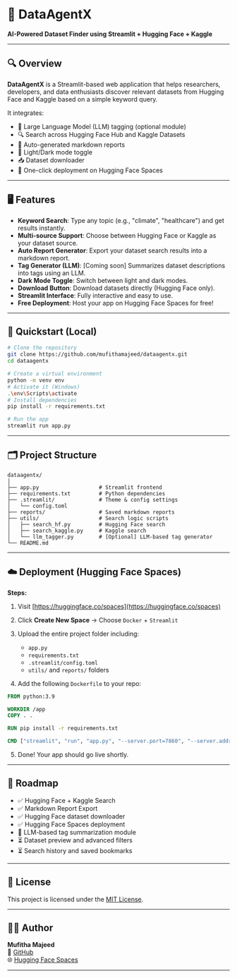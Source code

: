 # 🧠 DataAgentX

**AI-Powered Dataset Finder using Streamlit + Hugging Face + Kaggle**

---

## 🔍 Overview

**DataAgentX** is a Streamlit-based web application that helps researchers, developers, and data enthusiasts discover relevant datasets from Hugging Face and Kaggle based on a simple keyword query.

It integrates:
- 🧠 Large Language Model (LLM) tagging (optional module)
- 🔍 Search across Hugging Face Hub and Kaggle Datasets
- 📄 Auto-generated markdown reports
- 🌙 Light/Dark mode toggle
- 📥 Dataset downloader
- 🚀 One-click deployment on Hugging Face Spaces

---

## 🖥️ Features

- **Keyword Search**: Type any topic (e.g., "climate", "healthcare") and get results instantly.
- **Multi-source Support**: Choose between Hugging Face or Kaggle as your dataset source.
- **Auto Report Generator**: Export your dataset search results into a markdown report.
- **Tag Generator (LLM)**: [Coming soon] Summarizes dataset descriptions into tags using an LLM.
- **Dark Mode Toggle**: Switch between light and dark modes.
- **Download Button**: Download datasets directly (Hugging Face only).
- **Streamlit Interface**: Fully interactive and easy to use.
- **Free Deployment**: Host your app on Hugging Face Spaces for free!

---

## 🚀 Quickstart (Local)

```bash
# Clone the repository
git clone https://github.com/mufithamajeed/dataagentx.git
cd dataagentx

# Create a virtual environment
python -m venv env
# Activate it (Windows)
.\env\Scripts\activate
# Install dependencies
pip install -r requirements.txt

# Run the app
streamlit run app.py
```

---

## 🗂️ Project Structure

```
dataagentx/
│
├── app.py                   # Streamlit frontend
├── requirements.txt         # Python dependencies
├── .streamlit/              # Theme & config settings
│   └── config.toml
├── reports/                 # Saved markdown reports
├── utils/                   # Search logic scripts
│   ├── search_hf.py         # Hugging Face search
│   ├── search_kaggle.py     # Kaggle search
│   └── llm_tagger.py        # [Optional] LLM-based tag generator
└── README.md
```

---

## ☁️ Deployment (Hugging Face Spaces)

**Steps:**

1. Visit [https://huggingface.co/spaces](https://huggingface.co/spaces)  
2. Click **Create New Space** → Choose `Docker` + `Streamlit`  
3. Upload the entire project folder including:
   - `app.py`
   - `requirements.txt`
   - `.streamlit/config.toml`
   - `utils/` and `reports/` folders

4. Add the following `Dockerfile` to your repo:

```dockerfile
FROM python:3.9

WORKDIR /app
COPY . .

RUN pip install -r requirements.txt

CMD ["streamlit", "run", "app.py", "--server.port=7860", "--server.address=0.0.0.0"]
```

5. Done! Your app should go live shortly.

---

## 📌 Roadmap

- ✅ Hugging Face + Kaggle Search
- ✅ Markdown Report Export
- ✅ Hugging Face dataset downloader
- ✅ Hugging Face Spaces deployment
- 🔄 LLM-based tag summarization module
- ⏳ Dataset preview and advanced filters
- ⏳ Search history and saved bookmarks

---

## 📜 License

This project is licensed under the [MIT License](LICENSE).

---

## 🙋‍♀️ Author

**Mufitha Majeed**  
🔗 [GitHub](https://github.com/mufithamajeed)  
🌐 [Hugging Face Spaces](https://huggingface.co/spaces/mufithamajeed)

---
